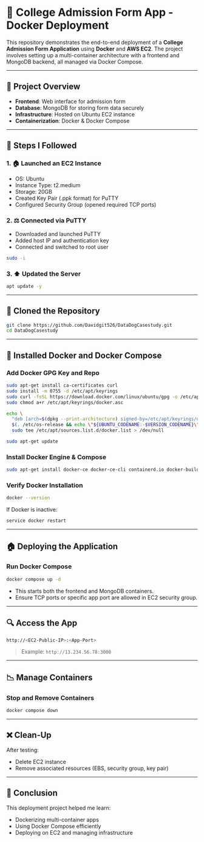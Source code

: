 # 🏢 College Admission Form App - Docker Deployment

This repository demonstrates the end-to-end deployment of a **College Admission Form Application** using **Docker** and **AWS EC2**. The project involves setting up a multi-container architecture with a frontend and MongoDB backend, all managed via Docker Compose.

---

## 🚀 Project Overview

- **Frontend**: Web interface for admission form
- **Database**: MongoDB for storing form data securely
- **Infrastructure**: Hosted on Ubuntu EC2 instance
- **Containerization**: Docker & Docker Compose

---

## 📆 Steps I Followed

### 1. 🏠 Launched an EC2 Instance

- OS: Ubuntu
- Instance Type: t2.medium
- Storage: 20GB
- Created Key Pair (.ppk format) for PuTTY
- Configured Security Group (opened required TCP ports)

### 2. ⚖️ Connected via PuTTY

- Downloaded and launched PuTTY
- Added host IP and authentication key
- Connected and switched to root user

```bash
sudo -i
```

### 3. ⬆️ Updated the Server

```bash
apt update -y
```

---

## 💾 Cloned the Repository

```bash
git clone https://github.com/Davidgit526/DataDogCasestudy.git
cd DataDogCasestudy
```

---

## 🧰 Installed Docker and Docker Compose

### Add Docker GPG Key and Repo

```bash
sudo apt-get install ca-certificates curl
sudo install -m 0755 -d /etc/apt/keyrings
sudo curl -fsSL https://download.docker.com/linux/ubuntu/gpg -o /etc/apt/keyrings/docker.asc
sudo chmod a+r /etc/apt/keyrings/docker.asc

echo \
  "deb [arch=$(dpkg --print-architecture) signed-by=/etc/apt/keyrings/docker.asc] https://download.docker.com/linux/ubuntu \
  $(. /etc/os-release && echo \"${UBUNTU_CODENAME:-$VERSION_CODENAME}\") stable" | \
  sudo tee /etc/apt/sources.list.d/docker.list > /dev/null

sudo apt-get update
```

### Install Docker Engine & Compose

```bash
sudo apt-get install docker-ce docker-ce-cli containerd.io docker-buildx-plugin docker-compose-plugin
```

### Verify Docker Installation

```bash
docker --version
```

If Docker is inactive:

```bash
service docker restart
```

---

## 🏠 Deploying the Application

### Run Docker Compose

```bash
docker compose up -d
```

- This starts both the frontend and MongoDB containers.
- Ensure TCP ports or specific app port are allowed in EC2 security group.

---

## 🔍 Access the App

```bash
http://<EC2-Public-IP>:<App-Port>
```

> Example: `http://13.234.56.78:3000`

---

## 📉 Manage Containers

### Stop and Remove Containers

```bash
docker compose down
```

---

## ❌ Clean-Up

After testing:

- Delete EC2 instance
- Remove associated resources (EBS, security group, key pair)

---

## 🙌 Conclusion

This deployment project helped me learn:

- Dockerizing multi-container apps
- Using Docker Compose efficiently
- Deploying on EC2 and managing infrastructure
